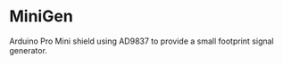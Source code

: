 MiniGen
=======

Arduino Pro Mini shield using AD9837 to provide a small footprint signal generator.
